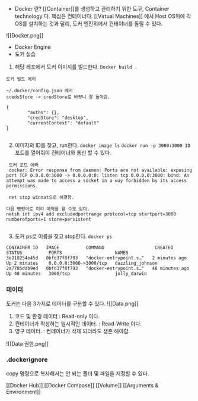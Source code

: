 
- Docker 란?
[[Container]]를 생성하고 관리하기 위한 도구, Container technology 다.  핵심은 컨테이너다.
[[Virtual Machines]] 에서 Host OS위에 각 OS를 설치하는 것과 달리, 도커 엔진위에서 컨테이너를 돌릴 수 있다.

![[Docker.png]]

- Docker Engine
- 도커 실습
1. 해당 레포에서 도커 이미지를 빌드한다.
`Docker build .` 

```
도커 빌드 에러

~/.docker/config.json 에서 
credsStore -> credStore로 바꾸니 잘 돌아감.

{
        "auths": {},
        "credStore": "desktop",
        "currentContext": "default"
}


```


2. 이미지의 ID를 찾고, run한다.
`docker image ls` 
`docker run -p 3000:3000 ID` 포트를 열어줘야 컨테이너와 통신 할 수 있다.

```
 도커 포트 에러 
 docker: Error response from daemon: Ports are not available: exposing port TCP 0.0.0.0:3000 -> 0.0.0.0:0: listen tcp 0.0.0.0:3000: bind: An attempt was made to access a socket in a way forbidden by its access permissions.
 
 net stop winnat으로 해결함. 

다음 명령어로 미리 예약을 할 수도 있다.
netsh int ipv4 add excludedportrange protocol=tcp startport=3000 numberofports=1 store=persistent


```




3. 도커 ps로 이름을 찾고 stop한다.
`docker ps`
```
CONTAINER ID   IMAGE          COMMAND                   CREATED          STATUS          PORTS                    NAMES
3e218254e45d   0bfd37f8f793   "docker-entrypoint.s…"   2 minutes ago    Up 2 minutes    0.0.0.0:3000->3000/tcp   dazzling_johnson
2a7785ddb9ed   0bfd37f8f793   "docker-entrypoint.s…"   48 minutes ago   Up 48 minutes   3000/tcp                 jolly_darwin

```


### 데이터

도커는 다음 3가지로 데이터를 구분할 수 있다.
![[Data.png]]
1. 코드 및 환경 데이터 : Read-only 이다. 
2. 컨테이너가 작성하는 일시적인 데이터. : Read-Write 이다.
3. 영구 데이터. : 컨테이너가 삭제 되더라도 생존 해야함.


![[Data 권한.png]]


### .dockerignore

copy 명령으로 복사해서는 안 되는 폴더 및 파일을 지정할 수 있다. 


[[Docker Hub]]
[[Docker Compose]]
[[Volume]]
[[Arguments & Environment]]

